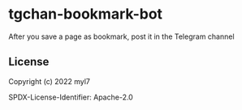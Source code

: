# tgchan-bookmark-bot

After you save a page as bookmark, post it in the Telegram channel

## License

Copyright (c) 2022 myl7

SPDX-License-Identifier: Apache-2.0
